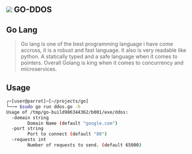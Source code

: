 ## <img src="https://camo.githubusercontent.com/525688f1a883b1b13772009f360bcc50b9400237ad19eee8253637daf040733f/68747470733a2f2f696d672e69636f6e73382e636f6d2f636f6c6f722f34382f3030303030302f676f6c616e672e706e67"> GO-DDOS 

## Go Lang
> Go lang is one of the best programming language i have come accross, it is a robust and fast language.
> It also is very readable like python. A statically typed and a safe language when it comes to pointers.
> Overall Golang is king when it comes to concurrency and microservices.

## Usage
```bash
┌─[user@parrot]─[~/projects/go]
└──╼ $sudo go run ddos.go -h
Usage of /tmp/go-build986344362/b001/exe/ddos:
  -domain string
        Domain Name (default "google.com")
  -port string
        Port to connect (default "80")
  -requests int
        Number of requests to send. (default 65000)
```
